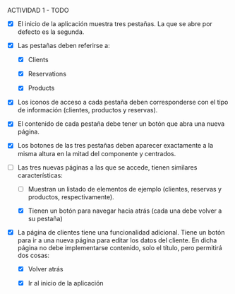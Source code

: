 ACTIVIDAD 1 - TODO

- [x] El inicio de la aplicación muestra tres pestañas. La que se abre por defecto es la segunda.

- [x] Las pestañas deben referirse a:

    - [x] Clients

    - [x] Reservations

    - [x] Products

- [x] Los iconos de acceso a cada pestaña deben corresponderse con el tipo de información (clientes, productos y reservas).

- [x] El contenido de cada pestaña debe tener un botón que abra una nueva página.

- [x] Los botones de las tres pestañas deben aparecer exactamente a la misma altura en la mitad del componente y centrados.

- [ ] Las tres nuevas páginas a las que se accede, tienen similares características:

    - [ ] Muestran un listado de elementos de ejemplo (clientes, reservas y productos, respectivamente).

    - [x] Tienen un botón para navegar hacia atrás (cada una debe volver a su pestaña)

- [x] La página de clientes tiene una funcionalidad adicional. Tiene un botón para ir a una nueva página para editar los datos del cliente. En dicha página no debe implementarse contenido, solo el título, pero permitirá dos cosas:

    - [x] Volver atrás

    - [x] Ir al inicio de la aplicación